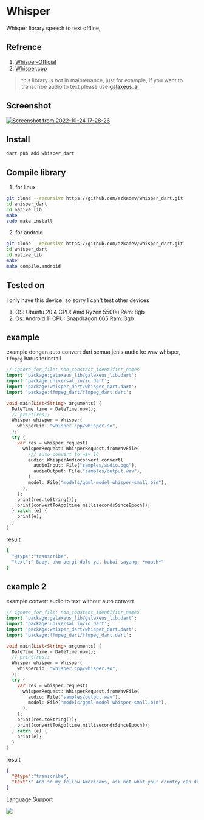 # Whisper

Whisper library speech to text offline, 

## Refrence
1. [Whisper-Official](https://github.com/openai/whisper)
2. [Whisper.cpp](https://github.com/ggerganov/whisper.cpp)

> this library is not in maintenance, just for example, if you want to transcribe audio to text please use [galaxeus_ai](https://github.com/galaxeus/galaxeus_ai)

## Screenshot

[![Screenshot from 2022-10-24 17-28-26](https://user-images.githubusercontent.com/82513502/197506276-acd71547-5062-47c0-908c-95d3ed00b092.png)](https://www.youtube.com/watch?v=qQWPE3EvOS0)



## Install

```bash
dart pub add whisper_dart
```

## Compile library

1. for linux
```bash
git clone --recursive https://github.com/azkadev/whisper_dart.git
cd whisper_dart
cd native_lib
make
sudo make install
```

2. for android
```bash
git clone --recursive https://github.com/azkadev/whisper_dart.git
cd whisper_dart
cd native_lib
make
make compile.android
```

## Tested on
I only have this device, so sorry I can't test other devices
1. OS: Ubuntu 20.4
   CPU: Amd Ryzen 5500u
   Ram: 8gb
2. Os: Android 11
   CPU: Snapdragon 665
   Ram: 3gb

## example
example dengan auto convert dari semua jenis audio ke wav whisper, `ffmpeg` harus terinstall
```dart
// ignore_for_file: non_constant_identifier_names
import 'package:galaxeus_lib/galaxeus_lib.dart';
import 'package:universal_io/io.dart';
import 'package:whisper_dart/whisper_dart.dart';
import 'package:ffmpeg_dart/ffmpeg_dart.dart';

void main(List<String> arguments) {
  DateTime time = DateTime.now(); 
  // print(res);
  Whisper whisper = Whisper(
    whisperLib: "whisper.cpp/whisper.so",
  );
  try {
    var res = whisper.request(
      whisperRequest: WhisperRequest.fromWavFile(
        /// auto convert to wav 16 
        audio: WhisperAudioconvert.convert(
          audioInput: File("samples/audio.ogg"),
          audioOutput: File("samples/output.wav"),
        ),
        model: File("models/ggml-model-whisper-small.bin"),
      ),
    );
    print(res.toString());
    print(convertToAgo(time.millisecondsSinceEpoch));
  } catch (e) {
    print(e);
  }
}
```
result
```bash
{
  "@type":"transcribe",
  "text":" Baby, aku pergi dulu ya, babai sayang. *muach*"
}
```

## example 2

example convert audio to text without auto convert
```dart
// ignore_for_file: non_constant_identifier_names
import 'package:galaxeus_lib/galaxeus_lib.dart';
import 'package:universal_io/io.dart';
import 'package:whisper_dart/whisper_dart.dart';
import 'package:ffmpeg_dart/ffmpeg_dart.dart';

void main(List<String> arguments) {
  DateTime time = DateTime.now(); 
  // print(res);
  Whisper whisper = Whisper(
    whisperLib: "whisper.cpp/whisper.so",
  );
  try {
    var res = whisper.request(
      whisperRequest: WhisperRequest.fromWavFile(
        audio: File("samples/output.wav"),
        model: File("models/ggml-model-whisper-small.bin"),
      ),
    );
    print(res.toString());
    print(convertToAgo(time.millisecondsSinceEpoch));
  } catch (e) {
    print(e);
  }
}
```

result
```json
{
  "@type":"transcribe",
  "text":" And so my fellow Americans, ask not what your country can do for you, ask what you can do for your country."
}
```

Language Support 

![](https://github.com/openai/whisper/raw/main/language-breakdown.svg)
